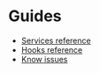 # Guides

* [Services reference](./services-reference.md)
* [Hooks reference](./hooks-reference.md)
* [Know issues](./known-issues.md)